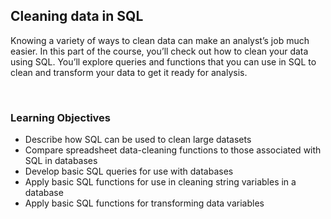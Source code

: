 ## Cleaning data in SQL

Knowing a variety of ways to clean data can make an analyst’s job much easier. In this part of the course, you’ll check out how to clean your data using SQL. You’ll explore queries and functions that you can use in SQL to clean and transform your data to get it ready for analysis.

&nbsp;

### Learning Objectives

* Describe how SQL can be used to clean large datasets
* Compare spreadsheet data-cleaning functions to those associated with SQL in databases
* Develop basic SQL queries for use with databases
* Apply basic SQL functions for use in cleaning string variables in a database
* Apply basic SQL functions for transforming data variables